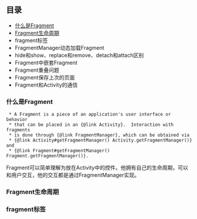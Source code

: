 ## 目录
* [什么是Fragment](#什么是Fragment)
* [Fragment生命周期](#Fragment生命周期)
* fragment标签
* FragmentManager动态加载Fragment
* hide和show、replace和remove、detach和attach区别
* Fragment中嵌套Fragment
* Fragment重叠问题
* Fragment保存上次的页面
* Fragment和Activity的通信



### 什么是Fragment
```
 * A Fragment is a piece of an application's user interface or behavior
 * that can be placed in an {@link Activity}.  Interaction with fragments
 * is done through {@link FragmentManager}, which can be obtained via
 * {@link Activity#getFragmentManager() Activity.getFragmentManager()} and
 * {@link Fragment#getFragmentManager() Fragment.getFragmentManager()}.
```
Fragment可以简单理解为放在Activity中的控件。他拥有自己的生命周期，可以和用户交互，他的交互都是通过FragmentManager实现。

### Fragment生命周期

### fragment标签
